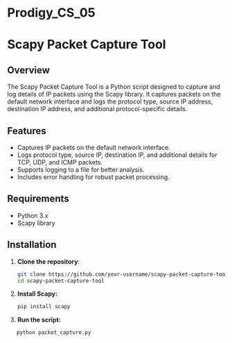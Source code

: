 # Prodigy_CS_05

# Scapy Packet Capture Tool

## Overview

The Scapy Packet Capture Tool is a Python script designed to capture and log details of IP packets using the Scapy library. It captures packets on the default network interface and logs the protocol type, source IP address, destination IP address, and additional protocol-specific details.

## Features

- Captures IP packets on the default network interface.
- Logs protocol type, source IP, destination IP, and additional details for TCP, UDP, and ICMP packets.
- Supports logging to a file for better analysis.
- Includes error handling for robust packet processing.

## Requirements

- Python 3.x
- Scapy library

## Installation

1. **Clone the repository**:

   ```sh
   git clone https://github.com/your-username/scapy-packet-capture-tool.git
   cd scapy-packet-capture-tool

2. **Install Scapy:**
   
   ```sh
   pip install scapy

3. **Run the script:**
   
```sh
   python packet_capture.py
